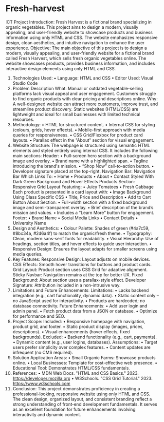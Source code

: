 # Fresh-harvest
ICT Project
Introduction:
Fresh Harvest is a fictional brand specializing in organic vegetables. This project aims to design a modern, visually appealing, and user-friendly website to showcase products and business information using only HTML and CSS. The website emphasizes responsive design, clean aesthetics, and intuitive navigation to enhance the user experience.
Objective:
The main objective of this project is to design a modern, visually appealing, and user-friendly website for a fictional brand called Fresh Harvest, which sells fresh organic vegetables online. The website showcases products, provides business information, and includes interactive design elements using only HTML and CSS.
1.	Technologies Used:
•	Language: HTML and CSS
•	Editor Used: Visual Studio Code
2.	Problem Description
What:
Manual or outdated vegetable-selling platforms lack visual appeal and user engagement.
Customers struggle to find organic products with clear pricing and descriptions online.
Why:
A well-designed website can attract more customers, improve trust, and streamline product discovery.
Static websites (HTML/CSS) are lightweight and ideal for small businesses with limited technical resources.
4.	Methodology:
•	HTML for structured content.
•	Internal CSS for styling (colours, grids, hover effects).
•	Mobile-first approach with media queries for responsiveness.
•	CSS Grid/Flexbox for product card layouts.
•	Parallax effect in the "About" section for visual engagement.
5.	Website Structure:
The webpage is structured using semantic HTML elements and styled entirely using internal CSS. It includes the following main sections:
Header:
•	Full-screen hero section with a background image and overlay.
•	Brand name with a highlighted span.
•	Tagline introducing the brand's mission.
•	“Shop Now” call-to-action button.
•	Developer signature placed at the top-right.
Navigation Bar:
Navigation Bar Which Links To:
•	Home
•	Products
•	About
•	Contact
Styled With Dark Green Background and Hover Effects
Products Section:
Responsive Grid Layout Featuring:
•	Juicy Tomatoes
•	Fresh Cabbage
Each product is presented in a card layout with:
•	Image Background Using Class Specific CSS
•	Title, Price and Description
•	Add to Cart Button
About Section:
•	Full-width section with a fixed background image and semi-transparent overlay.
•	Brief description of the brand’s mission and values.
•	Includes a “Learn More” button for engagement.
Footer:
•	Brand Name
•	Social Media Links
•	Contact Details
•	University Name
6.	Design and Aesthetics:
•	Colour Palette: Shades of green (#4a7c59, #8bc34a, #2d6a4f) to match the organic/fresh theme.
•	Typography: Clean, modern sans-serif fonts for readability.
•	Visual Hierarchy: Use of headings, section titles, and hover effects to guide user interaction.
•	Responsive Design: Ensures the layout adapts for smaller screens using media queries.
7.	Key Features:
Responsive Design:	Layout adjusts on mobile devices.
CSS Effects:	Smooth hover transitions for buttons and product cards.
Grid Layout:	Product section uses CSS Grid for adaptive alignment.
Sticky Navbar:	Navigation remains at the top for better UX.
Fixed Background:	About section uses a parallax-style effect.
Developer Signature:	Attribution included in a non-intrusive way.
8.	Limitations and Future Enhancements:
Limitations:
•	Lacks backend integration (e.g., cart functionality, dynamic data).
•	Static content only – no JavaScript used for interactivity.
•	Products are hardcoded; no database connectivity.
Future Enhancements:
•	Add user login and admin panel.
•	Fetch product data from a JSON or database.
•	Optimize for performance and SEO.
9.	Project Scope:
Included:
•	Responsive homepage with navigation, product grid, and footer.
•	Static product display (images, prices, descriptions).
•	Visual enhancements (hover effects, fixed backgrounds).
Excluded:
•	Backend functionality (e.g., cart, payments).
•	Dynamic content (e.g., user logins, databases).
Assumptions:
•	Target users prefer simplicity over complex features.
•	Content updates are infrequent (no CMS required).
10.	Solution Application Areas:
•	Small Organic Farms: Showcase products online.
•	Local Businesses: Template for cost-effective web presence.
•	Educational Tool: Demonstrates HTML/CSS fundamentals.
11.	References:
•	MDN Web Docs. "HTML and CSS Basics." 2023. https://developer.mozilla.org
•	W3Schools. "CSS Grid Tutorial." 2023. https://www.w3schools.com
12.	Conclusion:
This project demonstrates proficiency in creating a professional-looking, responsive website using only HTML and CSS. The clean design, organized layout, and consistent branding reflect a strong understanding of front-end development fundamentals. It serves as an excellent foundation for future enhancements involving interactivity and dynamic content.

